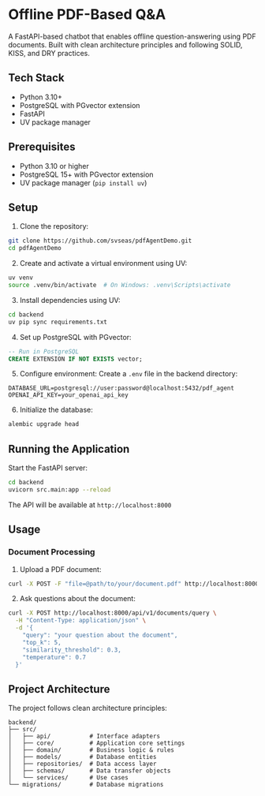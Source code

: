 # Offline PDF-Based Q&A

A FastAPI-based chatbot that enables offline question-answering using PDF documents. Built with clean architecture principles and following SOLID, KISS, and DRY practices.

## Tech Stack

- Python 3.10+
- PostgreSQL with PGvector extension
- FastAPI
- UV package manager

## Prerequisites

- Python 3.10 or higher
- PostgreSQL 15+ with PGvector extension
- UV package manager (`pip install uv`)

## Setup

1. Clone the repository:
```bash
git clone https://github.com/svseas/pdfAgentDemo.git
cd pdfAgentDemo
```

2. Create and activate a virtual environment using UV:
```bash
uv venv
source .venv/bin/activate  # On Windows: .venv\Scripts\activate
```

3. Install dependencies using UV:
```bash
cd backend
uv pip sync requirements.txt
```

4. Set up PostgreSQL with PGvector:
```sql
-- Run in PostgreSQL
CREATE EXTENSION IF NOT EXISTS vector;
```

5. Configure environment:
Create a `.env` file in the backend directory:
```env
DATABASE_URL=postgresql://user:password@localhost:5432/pdf_agent
OPENAI_API_KEY=your_openai_api_key
```

6. Initialize the database:
```bash
alembic upgrade head
```

## Running the Application

Start the FastAPI server:
```bash
cd backend
uvicorn src.main:app --reload
```

The API will be available at `http://localhost:8000`

## Usage

### Document Processing

1. Upload a PDF document:
```bash
curl -X POST -F "file=@path/to/your/document.pdf" http://localhost:8000/api/v1/documents/upload
```

2. Ask questions about the document:
```bash
curl -X POST http://localhost:8000/api/v1/documents/query \
  -H "Content-Type: application/json" \
  -d '{
    "query": "your question about the document",
    "top_k": 5,
    "similarity_threshold": 0.3,
    "temperature": 0.7
  }'
```

## Project Architecture

The project follows clean architecture principles:

```
backend/
├── src/
│   ├── api/           # Interface adapters
│   ├── core/          # Application core settings
│   ├── domain/        # Business logic & rules
│   ├── models/        # Database entities
│   ├── repositories/  # Data access layer
│   ├── schemas/       # Data transfer objects
│   └── services/      # Use cases
└── migrations/        # Database migrations
```


